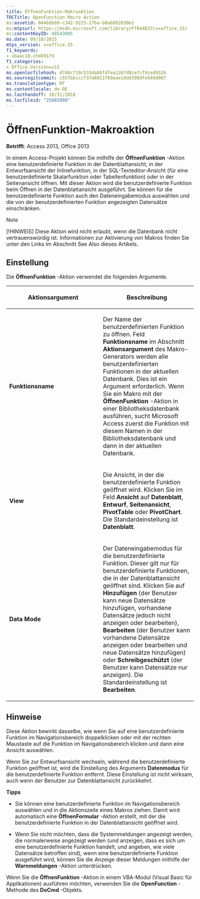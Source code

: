 ```yaml
---
title: ÖffnenFunktion-Makroaktion
TOCTitle: OpenFunction Macro Action
ms:assetid: 0446dbb9-c342-9225-27ba-b8a6892030e1
ms:mtpsurl: https://msdn.microsoft.com/library/Ff844833(v=office.15)
ms:contentKeyID: 48543005
ms.date: 09/18/2015
mtps_version: v=office.15
f1_keywords:
- vbaac10.chm89179
f1_categories:
- Office.Version=v15
ms.openlocfilehash: d7d6c719c535dabbf4fea1267d8ce7cf9ced9326
ms.sourcegitcommit: c557bbcccf37a6011f89aae1ddd399dfe549d087
ms.translationtype: MT
ms.contentlocale: de-DE
ms.lasthandoff: 10/31/2018
ms.locfileid: "25882098"
---
```

# <a name="openfunction-macro-action"></a>ÖffnenFunktion-Makroaktion


**Betrifft**: Access 2013, Office 2013

In einem Access-Projekt können Sie mithilfe der **ÖffnenFunktion** -Aktion eine benutzerdefinierte Funktion in der Datenblattansicht, in der Entwurfsansicht der Inlinefunktion, in der SQL-Texteditor-Ansicht (für eine benutzerdefinierte Skalarfunktion oder Tabellenfunktion) oder in der Seitenansicht öffnen. Mit dieser Aktion wird die benutzerdefinierte Funktion beim Öffnen in der Datenblattansicht ausgeführt. Sie können für die benutzerdefinierte Funktion auch den Dateneingabemodus auswählen und die von der benutzerdefinierten Funktion angezeigten Datensätze einschränken.


> [!NOTE]
> <P>[!HINWEIS] Diese Aktion wird nicht erlaubt, wenn die Datenbank nicht vertrauenswürdig ist. Informationen zur Aktivierung von Makros finden Sie unter den Links im Abschnitt See Also dieses Artikels.</P>



## <a name="setting"></a>Einstellung

Die **ÖffnenFunktion** -Aktion verwendet die folgenden Argumente.

<table>
<colgroup>
<col style="width: 50%" />
<col style="width: 50%" />
</colgroup>
<thead>
<tr class="header">
<th><p>Aktionsargument</p></th>
<th><p>Beschreibung</p></th>
</tr>
</thead>
<tbody>
<tr class="odd">
<td><p><strong>Funktionsname</strong></p></td>
<td><p>Der Name der benutzerdefinierten Funktion zu öffnen. Feld <strong>Funktionsname</strong> im Abschnitt <strong>Aktionsargument</strong> des Makro-Generators werden alle benutzerdefinierten Funktionen in der aktuellen Datenbank. Dies ist ein Argument erforderlich. Wenn Sie ein Makro mit der <strong>ÖffnenFunktion</strong> -Aktion in einer Bibliotheksdatenbank ausführen, sucht Microsoft Access zuerst die Funktion mit diesem Namen in der Bibliotheksdatenbank und dann in der aktuellen Datenbank.</p></td>
</tr>
<tr class="even">
<td><p><strong>View</strong></p></td>
<td><p>Die Ansicht, in der die benutzerdefinierte Funktion geöffnet wird. Klicken Sie im Feld <strong>Ansicht</strong> auf <strong>Datenblatt</strong>, <strong>Entwurf</strong>, <strong>Seitenansicht</strong>, <strong>PivotTable</strong> oder <strong>PivotChart</strong>. Die Standardeinstellung ist <strong>Datenblatt</strong>.</p></td>
</tr>
<tr class="odd">
<td><p><strong>Data Mode</strong></p></td>
<td><p>Der Dateneingabemodus für die benutzerdefinierte Funktion. Dieser gilt nur für benutzerdefinierte Funktionen, die in der Datenblattansicht geöffnet sind. Klicken Sie auf <strong>Hinzufügen</strong> (der Benutzer kann neue Datensätze hinzufügen, vorhandene Datensätze jedoch nicht anzeigen oder bearbeiten), <strong>Bearbeiten</strong> (der Benutzer kann vorhandene Datensätze anzeigen oder bearbeiten und neue Datensätze hinzufügen) oder <strong>Schreibgeschützt</strong> (der Benutzer kann Datensätze nur anzeigen). Die Standardeinstellung ist <strong>Bearbeiten</strong>.</p></td>
</tr>
</tbody>
</table>


## <a name="remarks"></a>Hinweise

Diese Aktion bewirkt dasselbe, wie wenn Sie auf eine benutzerdefinierte Funktion im Navigationsbereich doppelklicken oder mit der rechten Maustaste auf die Funktion im Navigationsbereich klicken und dann eine Ansicht auswählen.

Wenn Sie zur Entwurfsansicht wechseln, während die benutzerdefinierte Funktion geöffnet ist, wird die Einstellung des Arguments **Datenmodus** für die benutzerdefinierte Funktion entfernt. Diese Einstellung ist nicht wirksam, auch wenn der Benutzer zur Datenblattansicht zurückkehrt.

**Tipps**

  - Sie können eine benutzerdefinierte Funktion im Navigationsbereich auswählen und in die Aktionszeile eines Makros ziehen. Damit wird automatisch eine **ÖffnenFormular** -Aktion erstellt, mit der die benutzerdefinierte Funktion in der Datenblattansicht geöffnet wird.

  - Wenn Sie nicht möchten, dass die Systemmeldungen angezeigt werden, die normalerweise angezeigt werden (und anzeigen, dass es sich um eine benutzerdefinierte Funktion handelt, und angeben, wie viele Datensätze betroffen sind), wenn eine benutzerdefinierte Funktion ausgeführt wird, können Sie die Anzeige dieser Meldungen mithilfe der **Warnmeldungen** -Aktion unterdrücken.

Wenn Sie die **ÖffnenFunktion** -Aktion in einem VBA-Modul (Visual Basic für Applikationen) ausführen möchten, verwenden Sie die **OpenFunction** -Methode des **DoCmd** -Objekts.


